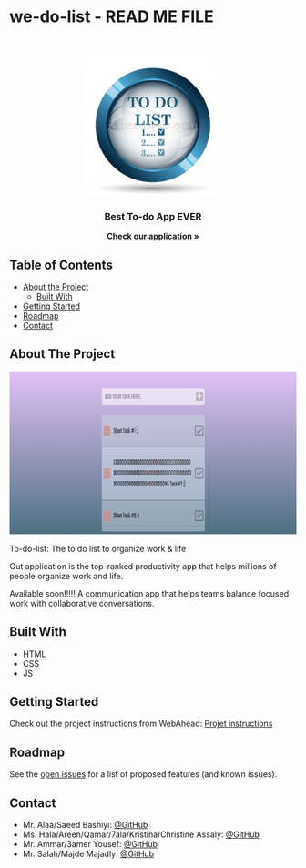 # we-do-list - READ ME FILE

<!-- PROJECT LOGO -->
<br />

<p align="center">
  <img src="https://github.com/WebAhead7/we-do-list/blob/main/src/img/logo.PNG" width="250" height="248"/>
</p>
<p align="center">
  <h3 align="center">Best To-do App EVER</h3>
  <p align="center">
    <a href="https://webahead7.github.io/we-do-list/"><strong>Check our application »</strong></a>
  </p>
</p>



<!-- TABLE OF CONTENTS -->
## Table of Contents

* [About the Project](#about-the-project)
  * [Built With](#built-with)
* [Getting Started](#getting-started)
* [Roadmap](#roadmap)
* [Contact](#contact)


<!-- ABOUT THE PROJECT -->
## About The Project
<p align="center">
  <img src="https://github.com/WebAhead7/we-do-list/blob/main/src/img/screenshot.PNG" width="600" height="286" />
</p>
To-do-list: The to do list to organize work & life

Out application is the top-ranked productivity app that helps millions of people organize work and life.


Available soon!!!!!
A communication app that helps teams balance focused work with collaborative conversations.


## Built With
* HTML
* CSS
* JS


<!-- GETTING STARTED -->
## Getting Started

Check out the project instructions from WebAhead: [Projet instructions](https://github.com/WebAhead/master-reference/tree/master/coursebook/week-4/project)


<!-- ROADMAP -->
## Roadmap

See the [open issues](https://github.com/WebAhead7/we-do-list/issues) for a list of proposed features (and known issues).

<!-- CONTACT -->
## Contact

* Mr. Alaa/Saeed Bashiyi: [@GitHub](https://github.com/alaabashiyi)
* Ms. Hala/Areen/Qamar/7ala/Kristina/Christine Assaly:  [@GitHub](https://github.com/halaassaly)
* Mr. Ammar/3amer Yousef:  [@GitHub](https://github.com/Ammaryus)
* Mr. Salah/Majde Majadly:  [@GitHub](https://github.com/mjmajadly)
